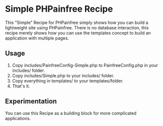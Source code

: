 Simple PHPainfree Recipe
========================

This "Simple" Recipe for PHPainfree simply shows how you can build a lightweight site
using PHPainfree. There is no database interaction, this recipe merely shows how
you can use the templates concept to build an application with multiple pages.

Usage
-----

1. Copy includes/PainfreeConfig-Simple.php to PainfreeConfig.php in your includes/ folder.
2. Copy includes/Simple.php to your includes/ folder.
3. Copy everything in templates/ to your templates/folder.
4. That's it.

Experimentation
---------------

You can use this Recipe as a building block for more complicated applications.
